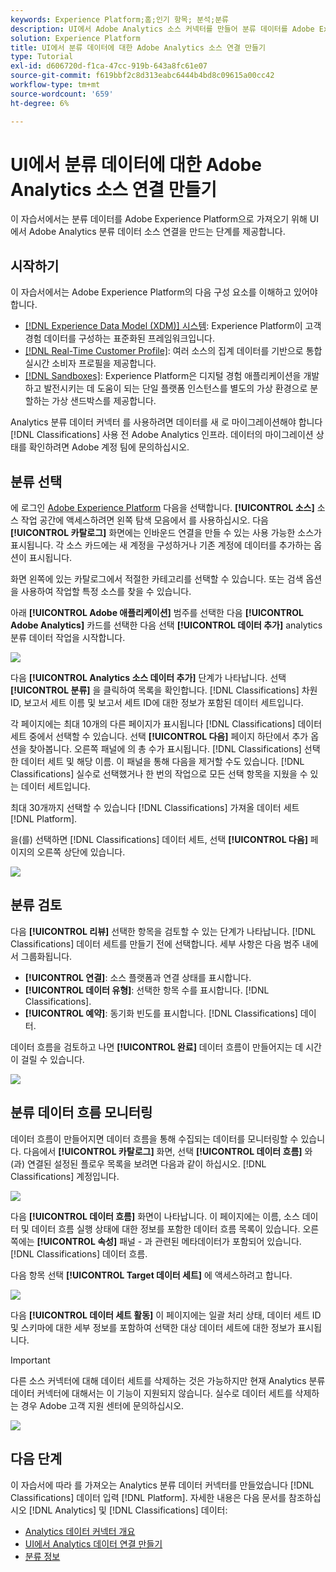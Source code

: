 ```yaml
---
keywords: Experience Platform;홈;인기 항목; 분석;분류
description: UI에서 Adobe Analytics 소스 커넥터를 만들어 분류 데이터를 Adobe Experience Platform으로 가져오는 방법을 알아봅니다.
solution: Experience Platform
title: UI에서 분류 데이터에 대한 Adobe Analytics 소스 연결 만들기
type: Tutorial
exl-id: d606720d-f1ca-47cc-919b-643a8fc61e07
source-git-commit: f619bbf2c8d313eabc6444b4bd8c09615a00cc42
workflow-type: tm+mt
source-wordcount: '659'
ht-degree: 6%

---
```


# UI에서 분류 데이터에 대한 Adobe Analytics 소스 연결 만들기

이 자습서에서는 분류 데이터를 Adobe Experience Platform으로 가져오기 위해 UI에서 Adobe Analytics 분류 데이터 소스 연결을 만드는 단계를 제공합니다.

## 시작하기

이 자습서에서는 Adobe Experience Platform의 다음 구성 요소를 이해하고 있어야 합니다.

* [[!DNL Experience Data Model (XDM)] 시스템](../../../../../xdm/home.md): Experience Platform이 고객 경험 데이터를 구성하는 표준화된 프레임워크입니다.
* [[!DNL Real-Time Customer Profile]](../../../../../profile/home.md): 여러 소스의 집계 데이터를 기반으로 통합 실시간 소비자 프로필을 제공합니다.
* [[!DNL Sandboxes]](../../../../../sandboxes/home.md): Experience Platform은 디지털 경험 애플리케이션을 개발하고 발전시키는 데 도움이 되는 단일 플랫폼 인스턴스를 별도의 가상 환경으로 분할하는 가상 샌드박스를 제공합니다.

Analytics 분류 데이터 커넥터 를 사용하려면 데이터를 새 로 마이그레이션해야 합니다 [!DNL Classifications] 사용 전 Adobe Analytics 인프라. 데이터의 마이그레이션 상태를 확인하려면 Adobe 계정 팀에 문의하십시오.

## 분류 선택

에 로그인 [Adobe Experience Platform](https://platform.adobe.com) 다음을 선택합니다. **[!UICONTROL 소스]** 소스 작업 공간에 액세스하려면 왼쪽 탐색 모음에서 를 사용하십시오. 다음 **[!UICONTROL 카탈로그]** 화면에는 인바운드 연결을 만들 수 있는 사용 가능한 소스가 표시됩니다. 각 소스 카드에는 새 계정을 구성하거나 기존 계정에 데이터를 추가하는 옵션이 표시됩니다.

화면 왼쪽에 있는 카탈로그에서 적절한 카테고리를 선택할 수 있습니다. 또는 검색 옵션을 사용하여 작업할 특정 소스를 찾을 수 있습니다.

아래 **[!UICONTROL Adobe 애플리케이션]** 범주를 선택한 다음 **[!UICONTROL Adobe Analytics]** 카드를 선택한 다음 선택 **[!UICONTROL 데이터 추가]** analytics 분류 데이터 작업을 시작합니다.

![](../../../../images/tutorials/create/classifications/catalog.png)

다음 **[!UICONTROL Analytics 소스 데이터 추가]** 단계가 나타납니다. 선택 **[!UICONTROL 분류]** 을 클릭하여 목록을 확인합니다. [!DNL Classifications] 차원 ID, 보고서 세트 이름 및 보고서 세트 ID에 대한 정보가 포함된 데이터 세트입니다.

각 페이지에는 최대 10개의 다른 페이지가 표시됩니다 [!DNL Classifications] 데이터 세트 중에서 선택할 수 있습니다. 선택 **[!UICONTROL 다음]** 페이지 하단에서 추가 옵션을 찾아봅니다. 오른쪽 패널에 의 총 수가 표시됩니다. [!DNL Classifications] 선택한 데이터 세트 및 해당 이름. 이 패널을 통해 다음을 제거할 수도 있습니다. [!DNL Classifications] 실수로 선택했거나 한 번의 작업으로 모든 선택 항목을 지웠을 수 있는 데이터 세트입니다.

최대 30개까지 선택할 수 있습니다 [!DNL Classifications] 가져올 데이터 세트 [!DNL Platform].

을(를) 선택하면 [!DNL Classifications] 데이터 세트, 선택 **[!UICONTROL 다음]** 페이지의 오른쪽 상단에 있습니다.

![](../../../../images/tutorials/create/classifications/add-data.png)

## 분류 검토

다음 **[!UICONTROL 리뷰]** 선택한 항목을 검토할 수 있는 단계가 나타납니다. [!DNL Classifications] 데이터 세트를 만들기 전에 선택합니다. 세부 사항은 다음 범주 내에서 그룹화됩니다.

* **[!UICONTROL 연결]**: 소스 플랫폼과 연결 상태를 표시합니다.
* **[!UICONTROL 데이터 유형]**: 선택한 항목 수를 표시합니다. [!DNL Classifications].
* **[!UICONTROL 예약]**: 동기화 빈도를 표시합니다. [!DNL Classifications] 데이터.

데이터 흐름을 검토하고 나면 **[!UICONTROL 완료]** 데이터 흐름이 만들어지는 데 시간이 걸릴 수 있습니다.

![](../../../../images/tutorials/create/classifications/review.png)

## 분류 데이터 흐름 모니터링

데이터 흐름이 만들어지면 데이터 흐름을 통해 수집되는 데이터를 모니터링할 수 있습니다. 다음에서 **[!UICONTROL 카탈로그]** 화면, 선택 **[!UICONTROL 데이터 흐름]** 와(과) 연결된 설정된 플로우 목록을 보려면 다음과 같이 하십시오. [!DNL Classifications] 계정입니다.

![](../../../../images/tutorials/create/classifications/dataflows.png)

다음 **[!UICONTROL 데이터 흐름]** 화면이 나타납니다. 이 페이지에는 이름, 소스 데이터 및 데이터 흐름 실행 상태에 대한 정보를 포함한 데이터 흐름 목록이 있습니다. 오른쪽에는 **[!UICONTROL 속성]** 패널 - 과 관련된 메타데이터가 포함되어 있습니다. [!DNL Classifications] 데이터 흐름.

다음 항목 선택 **[!UICONTROL Target 데이터 세트]** 에 액세스하려고 합니다.

![](../../../../images/tutorials/create/classifications/list-of-dataflows.png)

다음 **[!UICONTROL 데이터 세트 활동]** 이 페이지에는 일괄 처리 상태, 데이터 세트 ID 및 스키마에 대한 세부 정보를 포함하여 선택한 대상 데이터 세트에 대한 정보가 표시됩니다.

>[!IMPORTANT]
>
>다른 소스 커넥터에 대해 데이터 세트를 삭제하는 것은 가능하지만 현재 Analytics 분류 데이터 커넥터에 대해서는 이 기능이 지원되지 않습니다. 실수로 데이터 세트를 삭제하는 경우 Adobe 고객 지원 센터에 문의하십시오.

![](../../../../images/tutorials/create/classifications/dataset.png)


## 다음 단계

이 자습서에 따라 를 가져오는 Analytics 분류 데이터 커넥터를 만들었습니다 [!DNL Classifications] 데이터 입력 [!DNL Platform]. 자세한 내용은 다음 문서를 참조하십시오 [!DNL Analytics] 및 [!DNL Classifications] 데이터:

* [Analytics 데이터 커넥터 개요](../../../../connectors/adobe-applications/analytics.md)
* [UI에서 Analytics 데이터 연결 만들기](./analytics.md)
* [분류 정보](https://experienceleague.adobe.com/docs/analytics/components/classifications/c-classifications.html)
